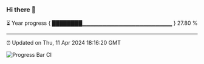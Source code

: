 ### Hi there 👋

⏳ Year progress { ████████▁▁▁▁▁▁▁▁▁▁▁▁▁▁▁▁▁▁▁▁▁▁ } 27.80 %

---

⏰ Updated on Thu, 11 Apr 2024 18:16:20 GMT

![Progress Bar CI](https://github.com/liununu/liununu/workflows/Progress%20Bar%20CI/badge.svg)
